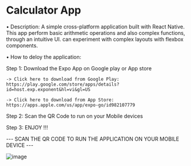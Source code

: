 # Calculator App 
• Description: A simple cross-platform application built with React Native. This app perform basic arithmetic operations and also complex functions, through an intuitive UI. can experiment with complex layouts with flexbox components.

• How to deloy the application:

  Step 1: Download the Expo App on Google play or App store

    -> Click here to download from Google Play: https://play.google.com/store/apps/details?id=host.exp.exponent&hl=vi&gl=US

    -> Click here to download from App Store: https://apps.apple.com/us/app/expo-go/id982107779

  Step 2: Scan the QR Code to run on your Mobile devices

  Step 3: ENJOY !!!

 --- SCAN THE QR CODE TO RUN THE APPLICATION ON YOUR MOBILE DEVICE ---

![image](https://user-images.githubusercontent.com/81181191/196487529-bfc87be3-1312-438f-a7e3-9226b5f20fe5.png)
